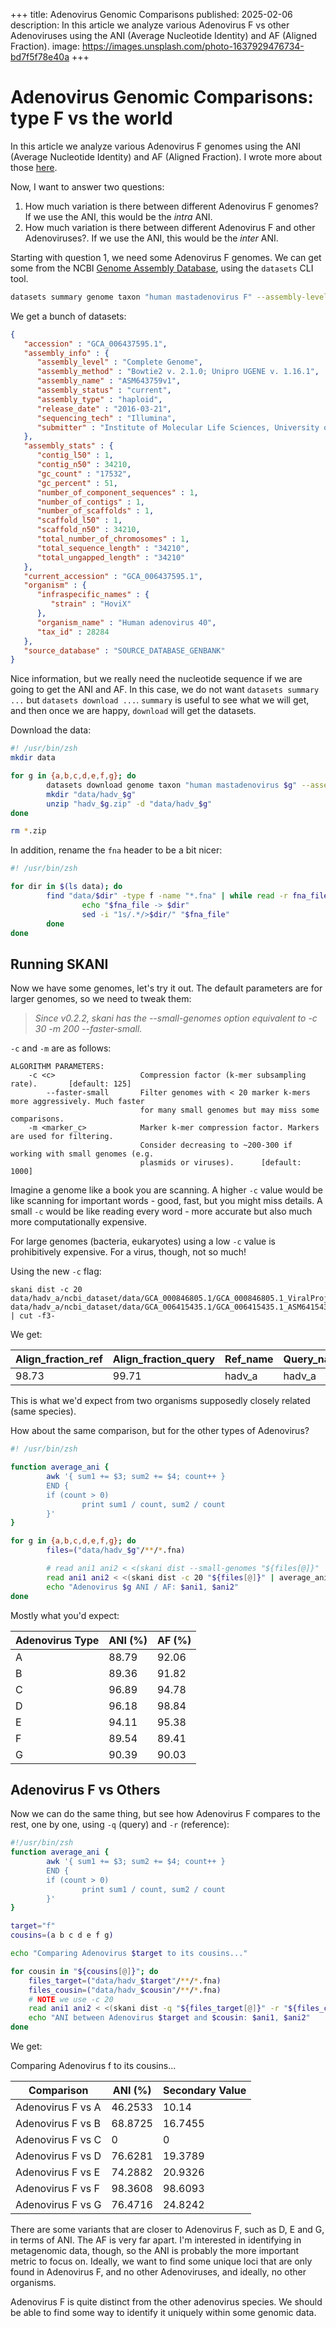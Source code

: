 +++
title: Adenovirus Genomic Comparisons
published: 2025-02-06
description: In this article we analyze various Adenovirus F vs other Adenoviruses using the ANI (Average Nucleotide Identity) and AF (Aligned Fraction).
image: https://images.unsplash.com/photo-1637929476734-bd7f5f78e40a
+++

# Adenovirus Genomic Comparisons: type F vs the world

In this article we analyze various Adenovirus F genomes using the ANI (Average Nucleotide Identity) and AF (Aligned Fraction). I wrote more about those [here](/articles/genomic-comparison-metrics).

Now, I want to answer two questions:

1. How much variation is there between different Adenovirus F genomes? If we use the ANI, this would be the *intra* ANI.
2. How much variation is there between different Adenovirus F and other Adenoviruses?. If we use the ANI, this would be the *inter* ANI.

Starting with question 1, we need some Adenovirus F genomes. We can get some from the NCBI [Genome Assembly Database](https://www.ncbi.nlm.nih.gov/grc/data), using the `datasets` CLI tool.

```sh
datasets summary genome taxon "human mastadenovirus F" --assembly-level complete
```

We get a bunch of datasets:

```json
{
   "accession" : "GCA_006437595.1",
   "assembly_info" : {
      "assembly_level" : "Complete Genome",
      "assembly_method" : "Bowtie2 v. 2.1.0; Unipro UGENE v. 1.16.1",
      "assembly_name" : "ASM643759v1",
      "assembly_status" : "current",
      "assembly_type" : "haploid",
      "release_date" : "2016-03-21",
      "sequencing_tech" : "Illumina",
      "submitter" : "Institute of Molecular Life Sciences, University of Zurich"
   },
   "assembly_stats" : {
      "contig_l50" : 1,
      "contig_n50" : 34210,
      "gc_count" : "17532",
      "gc_percent" : 51,
      "number_of_component_sequences" : 1,
      "number_of_contigs" : 1,
      "number_of_scaffolds" : 1,
      "scaffold_l50" : 1,
      "scaffold_n50" : 34210,
      "total_number_of_chromosomes" : 1,
      "total_sequence_length" : "34210",
      "total_ungapped_length" : "34210"
   },
   "current_accession" : "GCA_006437595.1",
   "organism" : {
      "infraspecific_names" : {
         "strain" : "HoviX"
      },
      "organism_name" : "Human adenovirus 40",
      "tax_id" : 28284
   },
   "source_database" : "SOURCE_DATABASE_GENBANK"
}
```

Nice information, but we really need the nucleotide sequence if we are going to get the ANI and AF. In this case, we do not want `datasets summary ...` but `datasets download ...`. `summary` is useful to see what we will get, and then once we are happy, `download` will get the datasets.

Download the data:

```sh
#! /usr/bin/zsh
mkdir data

for g in {a,b,c,d,e,f,g}; do
        datasets download genome taxon "human mastadenovirus $g" --assembly-level complete --filename "hadv_$g.zip"
        mkdir "data/hadv_$g"
        unzip "hadv_$g.zip" -d "data/hadv_$g"
done

rm *.zip
```

In addition, rename the `fna` header to be a bit nicer:

```sh
#! /usr/bin/zsh

for dir in $(ls data); do
        find "data/$dir" -type f -name "*.fna" | while read -r fna_file; do
                echo "$fna_file -> $dir"
                sed -i "1s/.*/>$dir/" "$fna_file"
        done
done
```

## Running SKANI

Now we have some genomes, let's try it out. The default parameters are for larger genomes, so we need to tweak them:

> *Since v0.2.2, skani has the --small-genomes option equivalent to -c 30 -m 200 --faster-small.*

`-c` and `-m` are as follows:

```
ALGORITHM PARAMETERS:
    -c <c>                   Compression factor (k-mer subsampling rate).       [default: 125]
        --faster-small       Filter genomes with < 20 marker k-mers more aggressively. Much faster
                             for many small genomes but may miss some comparisons.
    -m <marker_c>            Marker k-mer compression factor. Markers are used for filtering.
                             Consider decreasing to ~200-300 if working with small genomes (e.g.
                             plasmids or viruses).      [default: 1000]
```

Imagine a genome like a book you are scanning. A higher `-c` value would be like scanning for important words - good, fast, but you might miss details. A small `-c` would be like reading every word - more accurate but also much more computationally expensive.

For large genomes (bacteria, eukaryotes) using a low `-c` value is prohibitively expensive. For a virus, though, not so much!

Using the new `-c` flag:

```
skani dist -c 20 data/hadv_a/ncbi_dataset/data/GCA_000846805.1/GCA_000846805.1_ViralProj14517_genomic.fna data/hadv_a/ncbi_dataset/data/GCA_006415435.1/GCA_006415435.1_ASM641543v1_genomic.fna | cut -f3-
```

We get:

| Align_fraction_ref | Align_fraction_query | Ref_name | Query_name |
|--------------------|----------------------|----------|------------|
| 98.73              | 99.71                | hadv_a   |   hadv_a   |

This is what we'd expect from two organisms supposedly closely related (same species).

How about the same comparison, but for the other types of Adenovirus?


```sh
#! /usr/bin/zsh

function average_ani {
        awk '{ sum1 += $3; sum2 += $4; count++ } 
        END { 
        if (count > 0) 
                print sum1 / count, sum2 / count 
        }'
}

for g in {a,b,c,d,e,f,g}; do
        files=("data/hadv_$g"/**/*.fna)

        # read ani1 ani2 < <(skani dist --small-genomes "${files[@]}" | average_ani)
        read ani1 ani2 < <(skani dist -c 20 "${files[@]}" | average_ani)
        echo "Adenovirus $g ANI / AF: $ani1, $ani2"
done
```

Mostly what you'd expect:


| Adenovirus Type | ANI (%) | AF (%) |
|----------------|--------|--------|
| A             | 88.79  | 92.06  |
| B             | 89.36  | 91.82  |
| C             | 96.89  | 94.78  |
| D             | 96.18  | 98.84  |
| E             | 94.11  | 95.38  |
| F             | 89.54  | 89.41  |
| G             | 90.39  | 90.03  |


## Adenovirus F vs Others

Now we can do the same thing, but see how Adenovirus F compares to the rest, one by one, using `-q` (query) and `-r` (reference):

```sh
#!/usr/bin/zsh
function average_ani {
        awk '{ sum1 += $3; sum2 += $4; count++ } 
        END { 
        if (count > 0) 
                print sum1 / count, sum2 / count 
        }'
}

target="f"
cousins=(a b c d e f g)

echo "Comparing Adenovirus $target to its cousins..."

for cousin in "${cousins[@]}"; do
    files_target=("data/hadv_$target"/**/*.fna)
    files_cousin=("data/hadv_$cousin"/**/*.fna)
    # NOTE we use -c 20
    read ani1 ani2 < <(skani dist -q "${files_target[@]}" -r "${files_cousin[@]}" -c 20 | average_ani)
    echo "ANI between Adenovirus $target and $cousin: $ani1, $ani2"
done
```

We get:

Comparing Adenovirus f to its cousins...

| Comparison                  | ANI (%)  | Secondary Value |
|-----------------------------|---------|----------------|
| Adenovirus F vs A           | 46.2533 | 10.14          |
| Adenovirus F vs B           | 68.8725 | 16.7455        |
| Adenovirus F vs C           | 0       | 0              |
| Adenovirus F vs D           | 76.6281 | 19.3789        |
| Adenovirus F vs E           | 74.2882 | 20.9326        |
| Adenovirus F vs F           | 98.3608 | 98.6093        |
| Adenovirus F vs G           | 76.4716 | 24.8242        |


There are some variants that are closer to Adenovirus F, such as D, E and G, in terms of ANI. The AF is very far apart. I'm interested in identifying in metagenomic data, though, so the ANI is probably the more important metric to focus on. Ideally, we want to find some unique loci that are only found in Adenovirus F, and no other Adenoviruses, and ideally, no other organisms.

Adenovirus F is quite distinct from the other adenovirus species. We should be able to find some way to identify it uniquely within some genomic data.
